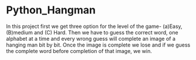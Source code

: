 # Python_Hangman

In this project first we get three option for the level of the game- (a)Easy, (B)medium and (C) Hard. Then we have to guess the correct word, one alphabet at a time and every wrong guess will complete an image of a hanging man bit by bit. Once the image is complete we lose and if we guess the complete word before completion of that image, we win.
